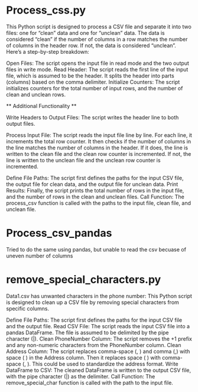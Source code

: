 # Process_css.py
This Python script is designed to process a CSV file and separate it into two files: one for “clean” data and one for “unclean” data. The data is considered “clean” if the number of columns in a row matches the number of columns in the header row. If not, the data is considered “unclean”. Here’s a step-by-step breakdown:

Open Files: The script opens the input file in read mode and the two output files in write mode.
Read Header: The script reads the first line of the input file, which is assumed to be the header. It splits the header into parts (columns) based on the comma delimiter.
Initialize Counters: The script initializes counters for the total number of input rows, and the number of clean and unclean rows.

** Additional Functionality **

Write Headers to Output Files: The script writes the header line to both output files.

Process Input File: The script reads the input file line by line. For each line, it increments the total row counter. It then checks if the number of columns in the line matches the number of columns in the header. If it does, the line is written to the clean file and the clean row counter is incremented. If not, the line is written to the unclean file and the unclean row counter is incremented.

Define File Paths: The script first defines the paths for the input CSV file, the output file for clean data, and the output file for unclean data.
Print Results: Finally, the script prints the total number of rows in the input file, and the number of rows in the clean and unclean files.
Call Function: The process_csv function is called with the paths to the input file, clean file, and unclean file.

# Process_csv_pandas
Tried to do the same using pandas, but unable to read the csv becuase of uneven number of columns

# remove_special_characters.py
Data1.csv has unwanted characters in the phone number:
This Python script is designed to clean up a CSV file by removing special characters from specific columns. 

Define File Paths: The script first defines the paths for the input CSV file and the output file.
Read CSV File: The script reads the input CSV file into a pandas DataFrame. The file is assumed to be delimited by the pipe character (|).
Clean PhoneNumber Column: The script removes the +1  prefix and any non-numeric characters from the PhoneNumber column.
Clean Address Column: The script replaces comma-space (, ) and comma (,) with space ( ) in the Address column. Then it replaces space ( ) with comma-space (, ). This could be used to standardize the address format.
Write DataFrame to CSV: The cleaned DataFrame is written to the output CSV file, with the pipe character (|) as the delimiter.
Call Function: The remove_special_char function is called with the path to the input file.
